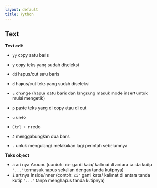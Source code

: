 ```yaml
---
layout: default
title: Python
---
```


## Text
**Text edit**
- `yy` copy satu baris
- `y` copy teks yang sudah diseleksi

- `dd` hapus/cut satu baris
- `d` hapus/cut teks yang sudah diseleksi
- `c` change (hapus satu baris dan langsung masuk mode insert untuk mulai mengetik)

- `p` paste teks yang di copy atau di cut

- `u` undo
- `Ctrl + r` redo

- `J` menggabungkan dua baris

- `.` untuk mengulang/ melakukan lagi perintah sebelumnya

**Teks object**
- `a` artinya Around (contoh: `ca"` ganti kata/ kalimat di antara tanda kutip `"..."` termasuk hapus sekalian dengan tanda kutipnya)
- `i` artinya Inside/Inner (contoh: `ci"` ganti kata/ kalimat di antara tanda kutip `"..."` tanpa menghapus tanda kutipnya)
